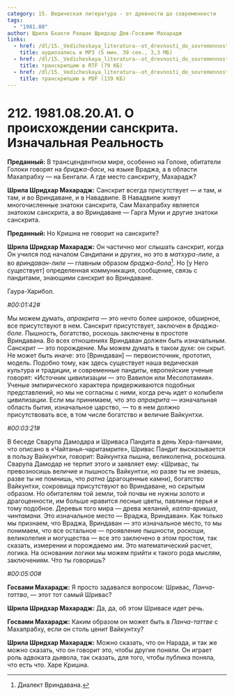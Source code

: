 ```yaml
---
category: 15. Ведическая литература - от древности до современности
tags:
  - "1981.08"
author: Шрила Бхакти Ракшак Шридхар Дев-Госвами Махарадж
links:
  - href: /dl/15._Vedicheskaya_literatura--ot_drevnosti_do_sovremennosti/212_1981.08.20.A1_SridharMj_O_proishojdenii_sanskrita_Iznachalnaya_Realnost.mp3
    title: аудиозапись в MP3 (5 мин. 39 сек., 3,3 МБ)
  - href: /dl/15._Vedicheskaya_literatura--ot_drevnosti_do_sovremennosti/212_1981.08.20.A1_SridharMj_O_proishojdenii_sanskrita_Iznachalnaya_Realnost.rtf
    title: транскрипцию в RTF (79 КБ)
  - href: /dl/15._Vedicheskaya_literatura--ot_drevnosti_do_sovremennosti/212_1981.08.20.A1_SridharMj_O_proishojdenii_sanskrita_Iznachalnaya_Realnost.pdf
    title: транскрипцию в PDF (139 КБ)
---
```


# 212. 1981.08.20.A1. О происхождении санскрита. Изначальная Реальность

**Преданный:** В трансцендентном мире, особенно на Голоке, обитатели Голоки говорят на *бриджа-баси*, на языке Враджа, а в области Махапрабху — на Бенгали. А где место санскриту, Махарадж?

**Шрила Шридхар Махарадж:** Санскрит всегда присутствует — и там, и там, и во Вриндаване, и в Навадвипе. В Навадвипе живут многочисленные знатоки санскрита, Сам Махапрабху является знатоком санскрита, а во Вриндаване — Гарга Муни и другие знатоки санскрита.

**Преданный:** Но Кришна не говорит на санскрите?

**Шрила Шридхар Махарадж:** Он частично мог слышать санскрит, когда Он учился под началом Сандипани и других, но это в *матхура-лиле*, а во *вриндаван-лиле* — главным образом *браджа-бола*[^_ftn1]. Но [у Него существует] определенная коммуникация, сообщение, связь с пандитами, знающими санскрит во Вриндаване.

Гаура-Харибол.

*#00:01:42#*

Мы можем думать, *апракрита* — это нечто более широкое, обширное, все присутствуют в нем. Санскрит присутствует, заключен в *браджа-боле*. Пышность, богатство, роскошь заключены в простоте Вриндавана. Во всех отношениях Вриндаван должен быть изначальным. Санскрит — это порождение. Мы можем думать в таком духе: он скрыт. Не может быть иначе: это [Вриндаван] — первоисточник, прототип, модель. Подобно тому, как здесь существует наша ведическая культура и традиции, и современные пандиты, европейские ученые говорят: «Источник цивилизации — это Вавилон или Месопотамия». Ученые эмпирического характера придерживаются подобных представлений, но мы не согласны с ними, когда речь идет о колыбели цивилизации. Если мы принимаем, что это *апракрита* — изначальная область бытия, изначальное царство, — то в нем должно присутствовать все, в том числе богатство и величие Вайкунтхи.

*#00:03:21#*

В беседе Сварупа Дамодара и Шриваса Пандита в день Хера-панчами, что описано в «Чайтанья-чаритамрите», Шривас Пандит высказывается в пользу Вайкунтхи, говорит: Вайкунтха пышна, великолепна, роскошна. Сварупа Дамодар не терпит этого и заявляет ему: «Шривас, ты превозносишь величие и пышность Вайкунтхи, но разве ты не знаешь, разве ты не помнишь, что *ратна* (драгоценные камни), богатство Вайкунтхи, сокровища присутствуют во Вриндаване, но скрытым образом. Но обитателям той земли, той почвы не нужны золото и драгоценности, им больше нравится лесные цветы, павлиньи перья и тому подобное. Деревья того мира — древа желаний, *калпа-врикша*, *чинтамани.* Это изначальное место — Враджа, Вриндаван». Как только мы признаем, что Враджа, Вриндаван — это изначальное место, то мы понимаем, что все остальное — проявление пышности, роскоши, великолепия и могущества — все это заключено в этом простом, так сказать, измерении и порождаемо им. Это математический расчет, логика. На основании логики мы можем прийти к такого рода мыслям, заключениям. Что ты говоришь?

*#00:05:00#*

**Госвами Махарадж:** Я просто задавался вопросом: Шривас, *Панча-таттва*, — этот тот самый Шривас?

**Шрила Шридхар Махарадж:** Да, да, об этом Шривасе идет речь.

**Госвами Махарадж:** Каким образом он может быть в *Панча-таттве* с Махапрабху, если он столь ценит Вайкунтху?

**Шрила Шридхар Махарадж:** Можно сказать, что он Нарада, и так же можно сказать, что он говорит это, чтобы другие поняли. Он играет роль адвоката дьявола, так сказать, для того, чтобы публика поняла, что есть что. Харе Кришна.



[^_ftn1]: Диалект Вриндавана.

